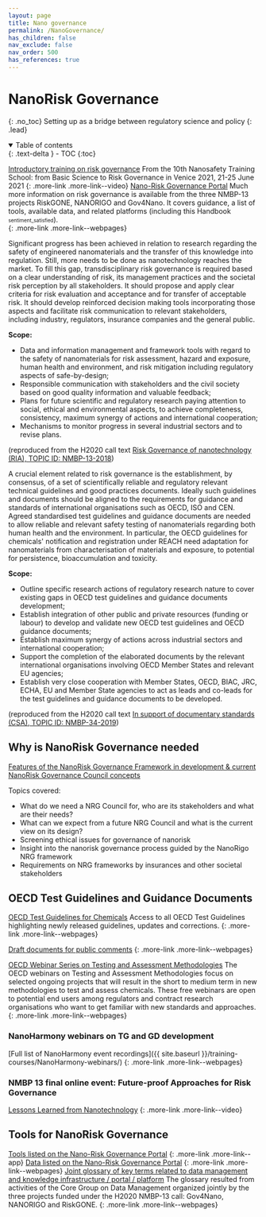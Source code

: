 ```yaml
---
layout: page
title: Nano governance
permalink: /NanoGovernance/
has_children: false
nav_exclude: false
nav_order: 500
has_references: true
---
```


# NanoRisk Governance
{: .no_toc}
Setting up as a bridge between regulatory science and policy
{: .lead} 

<details open markdown="block">
  <summary>
    Table of contents
  </summary>
  {: .text-delta }
- TOC
{:toc}
</details>

[Introductory training on risk governance](https://www.youtube.com/watch?v=2yDgmajldW0)
From the 10th Nanosafety Training School: from Basic Science to Risk Governance in Venice 2021, 21-25 June 2021
{: .more-link .more-link--video}
[Nano-Risk Governance Portal](https://nanoriskgov.eu/index.html)
Much more information on risk governance is available from the three NMBP-13 projects RiskGONE, NANORIGO and Gov4Nano. It covers guidance, a list of tools, available data, and related platforms (including this Handbook <span class="material-symbols-outlined"><font size="1">sentiment_satisfied</font></span>).  
{: .more-link .more-link--webpages}

Significant progress has been achieved in relation to research regarding the safety of engineered nanomaterials and the transfer of this knowledge into regulation. Still, more needs to be done as nanotechnology reaches the market. To fill this gap, transdisciplinary risk governance is required based on a clear understanding of risk, its management practices and the societal risk perception by all stakeholders. It should propose and apply clear criteria for risk evaluation and acceptance and for transfer of acceptable risk. It should develop reinforced decision making tools incorporating those aspects and facilitate risk communication to relevant stakeholders, including industry, regulators, insurance companies and the general public.

__Scope:__
- Data and information management and framework tools with regard to the safety of nanomaterials for risk assessment, hazard and exposure, human health and environment, and risk mitigation including regulatory aspects of safe-by-design;
- Responsible communication with stakeholders and the civil society based on good quality information and valuable feedback;
- Plans for future scientific and regulatory research paying attention to social, ethical and environmental aspects, to achieve completeness, consistency, maximum synergy of actions and international cooperation;
- Mechanisms to monitor progress in several industrial sectors and to revise plans.

(reproduced from the H2020 call text [Risk Governance of nanotechnology (RIA), TOPIC ID: NMBP-13-2018](https://ec.europa.eu/info/funding-tenders/opportunities/portal/screen/opportunities/topic-details/nmbp-13-2018))

A crucial element related to risk governance is the establishment, by consensus, of a set of scientifically reliable and regulatory relevant technical guidelines and good practices documents. Ideally such guidelines and documents should be aligned to the requirements for guidance and standards of international organisations such as OECD, ISO and CEN. Agreed standardised test guidelines and guidance documents are needed to allow reliable and relevant safety testing of nanomaterials regarding both human health and the environment. In particular, the OECD guidelines for chemicals' notification and registration under REACH need adaptation for nanomaterials from characterisation of materials and exposure, to potential for persistence, bioaccumulation and toxicity. 

__Scope:__
- Outline specific research actions of regulatory research nature to cover existing gaps in OECD test guidelines and guidance documents development;
- Establish integration of other public and private resources (funding or labour) to develop and validate new OECD test guidelines and OECD guidance documents;
- Establish maximum synergy of actions across industrial sectors and international cooperation;
- Support the completion of the elaborated documents by the relevant international organisations involving OECD Member States and relevant EU agencies;
- Establish very close cooperation with Member States, OECD, BIAC, JRC, ECHA, EU and Member State agencies to act as leads and co-leads for the test guidelines and guidance documents to be developed.

(reproduced from the H2020 call text [In support of documentary standards (CSA), TOPIC ID: NMBP-34-2019](https://ec.europa.eu/info/funding-tenders/opportunities/portal/screen/opportunities/topic-details/nmbp-13-2018))

## Why is NanoRisk Governance needed
<div class="more-link more-link--video">
<a href="https://www.youtube.com/watch?v=5Q5KcvIFZGI">
Features of the NanoRisk Governance Framework in development & current NanoRisk Governance Council concepts</a>
<p>Topics covered:</p>
<ul>
    <li>What do we need a NRG Council for, who are its stakeholders and what are their needs?</li>
    <li>What can we expect from a future NRG Council and what is the current view on its design?</li>
    <li>Screening ethical issues for governance of nanorisk</li>
    <li>Insight into the nanorisk governance process guided by the NanoRigo NRG framework</li>
    <li>Requirements on NRG frameworks by insurances and other societal stakeholders</li>
</ul>
</div>

## OECD Test Guidelines and Guidance Documents
[OECD Test Guidelines for Chemicals](https://www.oecd.org/chemicalsafety/testing/oecdguidelinesforthetestingofchemicals.htm)
Access to all OECD Test Guidelines highlighting newly released guidelines, updates and corrections.
{: .more-link .more-link--webpages}

[Draft documents for public comments](https://www.oecd.org/chemicalsafety/testing/chemicalstestingdraftoecdguidelinesforthetestingofchemicals-sections1-5.htm)
{: .more-link .more-link--webpages}

[OECD Webinar Series on Testing and Assessment Methodologies](https://www.oecd.org/chemicalsafety/testing/webinars-on-testing-and-assessment-methodologies.htm)
The OECD webinars on Testing and Assessment Methodologies focus on selected ongoing projects that will result in the short to medium term in new methodologies to test and assess chemicals. These free webinars are open to potential end users among regulators and contract research organisations who want to get familiar with new standards and approaches. 
{: .more-link .more-link--webpages}

### NanoHarmony webinars on TG and GD development
[Full list of NanoHarmony event recordings]({{ site.baseurl }}/training-courses/NanoHarmony-webinars/)
{: .more-link .more-link--webpages}

### NMBP 13 final online event: Future-proof Approaches for Risk Governance
[Lessons Learned from Nanotechnology](https://www.youtube.com/watch?v=JVYbFil9zao)
{: .more-link .more-link--video}


## Tools for NanoRisk Governance

[Tools listed on the Nano-Risk Governance Portal](https://nanoriskgov.eu/library.html)
{: .more-link .more-link--app}
[Data listed on the Nano-Risk Governance Portal](https://nanoriskgov.eu/data.html)
{: .more-link .more-link--webpages}
[Joint glossary of key terms related to data management and knowledge infrastructure / portal / platform](https://h2020-riskgone.github.io/nmbp13-terminology/glossary/)
The glossary resulted from activities of the Core Group on Data Management organized jointly by the three projects funded under the H2020 NMBP-13 call: Gov4Nano, NANORIGO and RiskGONE.
{: .more-link .more-link--webpages}

